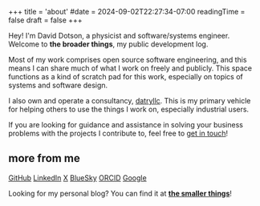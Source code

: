+++
title = 'about'
#date = 2024-09-02T22:27:34-07:00
readingTime = false
draft = false
+++

Hey! I'm David Dotson, a physicist and software/systems engineer.
Welcome to **the broader things**, my public development log.

Most of my work comprises open source software engineering, and this means I can share much of what I work on freely and publicly.
This space functions as a kind of scratch pad for this work, especially on topics of systems and software design. 

I also own and operate a consultancy, [datryllc](https://datryllic.com/).
This is my primary vehicle for helping others to use the things I work on, especially industrial users.

If you are looking for guidance and assistance in solving your business problems with the projects I contribute to, feel free to [get in touch](https://datryllic.com/contact/)!

## more from me

[GitHub](https://github.com/dotsdl)
[LinkedIn](https://www.linkedin.com/in/dotsdl/)
[ X](//x.com/dotsdl)
[BlueSky](https://bsky.app/profile/dotsdl.bsky.social)
[ORCID](https://orcid.org/0000-0001-5879-2942 )
[Google](https://scholar.google.com/citations?user=tN3FOxgAAAAJ)

Looking for my personal blog?
You can find it at [**the smaller things**](https://smallerthings.org/)!

